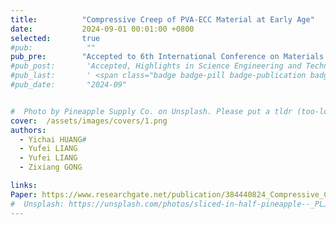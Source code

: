 ```yaml
---
title:          "Compressive Creep of PVA-ECC Material at Early Age"
date:           2024-09-01 00:01:00 +0800
selected:       true
#pub:            ""
pub_pre:        "Accepted to 6th International Conference on Materials Science and Industrial Applications (MSIA 2024)"
#pub_post:       'Accepted, Highlights in Science Engineering and Technology'
#pub_last:       ' <span class="badge badge-pill badge-publication badge-success">Spotlight</span>'
#pub_date:       "2024-09"


#  Photo by Pineapple Supply Co. on Unsplash. Please put a tldr (too-long-didnt-read, 1~2 sentences) of your publication here. It is not recommended to put the actual abstract here because it is usually too long to fit in. $\LaTeX$ is supported. $a=b+c$.
cover:  /assets/images/covers/1.png
authors:
  - Yichai HUANG#
  - Yufei LIANG
  - Yufei LIANG
  - Zixiang GONG

links:
Paper: https://www.researchgate.net/publication/384440824_Compressive_Creep_of_PVA-ECC_Material_at_Early_Age?_tp=eyJjb250ZXh0Ijp7InBhZ2UiOiJwcm9maWxlIiwicHJldmlvdXNQYWdlIjpudWxsLCJwb3NpdGlvbiI6InBhZ2VDb250ZW50In19
#  Unsplash: https://unsplash.com/photos/sliced-in-half-pineapple--_PLJZmHZzk
---
```

